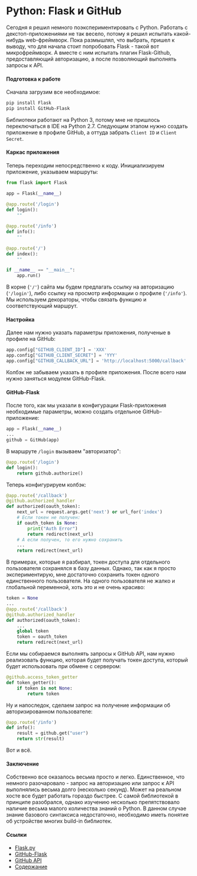 Python: Flask и GitHub
======

Сегодня я решил немного поэкспериментировать с Python. Работать с декстоп-приложениями не так весело, потому я решил испытать какой-нибудь web-фреймворк. Пока размышлял, что выбрать, пришел к выводу, что для начала стоит попробовать Flask - такой вот микрофреймворк. А вместе с ним испытать плагин Flask-Github, предоставляющий авторизацию, а после позволяющий выполнять запросы к API.

#### Подготовка к работе

Сначала загрузим все необходимое:
```sh
pip install Flask
pip install GitHub-Flask
```
Библиотеки работают на Python 3, потому мне не пришлось переключаться в IDE на Python 2.7. Следующим этапом нужно создать приложение в профиле GitHub, а оттуда забрать `Client ID` и `Client Secret`. 

#### Каркас приложения

Теперь переходим непосредственно к коду. Инициализируем приложение, указываем маршруты:
```python
from flask import Flask

app = Flask(__name__)

@app.route('/login')
def login():
    ""
    
@app.route('/info')
def info():
    ""
    
@app.route('/')
def index():
    ""

if __name__ == "__main__":
    app.run()
```
В корне (`'/'`) сайта мы будем предлагать ссылку на авторизацию (`'/login'`), либо ссылку на просмотр информации о профиле (`'/info'`). Мы используем декораторы, чтобы связать функцию и соответствующий маршрут.

#### Настройка 

Далее нам нужно указать параметры приложения, полученые в профиле на GitHub:
```python
app.config["GITHUB_CLIENT_ID"] = 'XXX'
app.config["GITHUB_CLIENT_SECRET"] = 'YYY'
app.config["GITHUB_CALLBACK_URL"] = 'http://localhost:5000/callback'
```
Колбэк не забываем указать в профиле приложения. После всего нам нужно заняться модулем GitHub-Flask.

#### GitHub-Flask

После того, как мы указали в конфигурации Flask-приложения необходимые параметры, можно создать отдельное GitHub-приложение:
```python
app = Flask(__name__)
...
github = GitHub(app)
```
В маршруте `/login` вызываем "авторизатор":
```python
@app.route('/login')
def login():
    return github.authorize()
```
Теперь конфигурируем колбэк:
```python
@app.route('/callback')
@github.authorized_handler
def authorized(oauth_token):
    next_url = request.args.get('next') or url_for('index')
    # Если токен не получен:
    if oauth_token is None:
        print("Auth Error")
        return redirect(next_url)
    # А если получен, то его нужно сохранить
    ...
    return redirect(next_url)
```
В примерах, которые я разбирал, токен доступа для отдельного пользователя сохранялся в базу данных. Однако, так как я просто экспериментирую, мне достаточно сохранить токен одного единственного пользователя. На одного пользователя не жалко и глобальной переменной, хоть это и не очень красиво:
```python
token = None
...
@app.route('/callback')
@github.authorized_handler
def authorized(oauth_token):
    ...
    global token
    token = oauth_token
    return redirect(next_url)
```
Если мы собираемся выполнять запросы к GitHub API, нам нужно реализовать функцию, которая будет получать токен доступа, который будет использовать при обмене с сервером:
```python
@github.access_token_getter
def token_getter():
    if token is not None:
        return token
```
Ну и напоследок, сделаем запрос на получение информации об авторизированном пользователе:
```python
@app.route('/info')
def info():
    result = github.get("user")
    return str(result)
```
Вот и всё.

#### Заключение

Собственно все оказалось весьма просто и легко. Единственное, что немного разочаровало - запрос на авторизацию или запрос к API выполнялись весьма долго (несколько секунд). Может на реальном хосте все будет работать гораздо быстрее. С самой библиотекой в принципе разобрался, однако изучению несколько препятствовало наличие весьма малого количества знаний о Python. В данном случае знание базового синтаксиса недостаточно, необходимо иметь понятие об устройстве многих build-in библиотек.

#### Ссылки
* [Flask.py](http://flask.pocoo.org/)
* [GitHub-Flask](http://github-flask.readthedocs.org/en/latest/)
* [GitHub API](http://developer.github.com/v3/)
* [Содержание](README.md)
